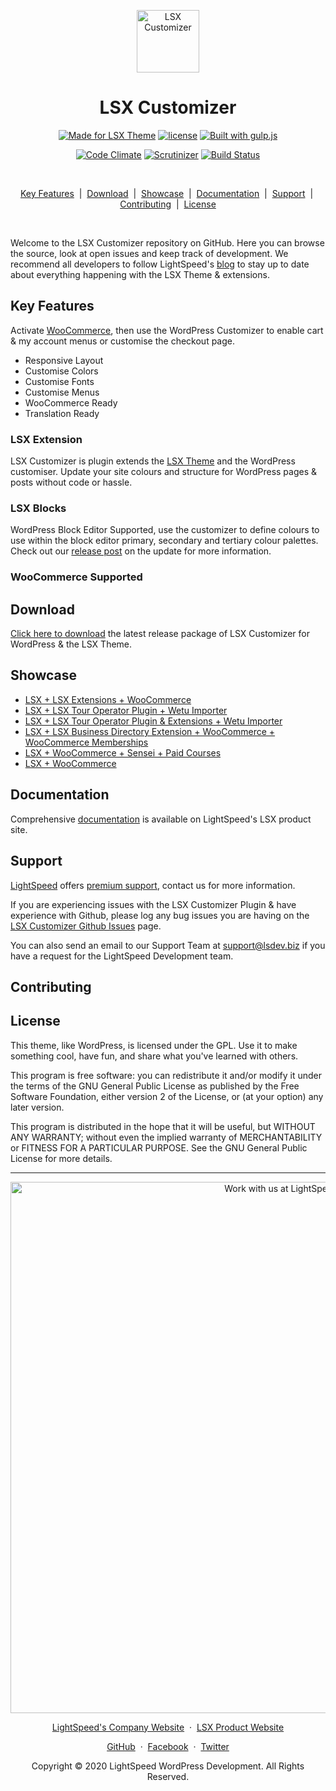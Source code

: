 <p align="center"><a target="_blank" href="https://www.lsdev.biz/lsx/extensions/site-customizer/"><img width="100px;" src="https://www.lsdev.biz/lsx/wp-content/uploads/2020/08/Extension_LSX_Customizer.svg" alt="LSX Customizer"></a>
</p>
<h1 align="center">LSX Customizer</h1>

<p align="center">
    <a href="https://www.lsdev.biz/lsx/"><img src="https://www.lsdev.biz/lsx/wp-content/uploads/2019/06/Designed-for-LSX-Theme-blue.png" alt="Made for LSX Theme"></a>
	  <a href="https://www.gnu.org/licenses/gpl-3.0.en.html"><img src="https://poser.pugx.org/woocommerce/woocommerce/license" alt="license"></a> 
    <a href="http://gulpjs.com/"><img src="https://img.shields.io/badge/built%20with-gulp.js-green.svg" alt="Built with gulp.js"></a> 
  </p>
<p align="center">
    <a href="https://codeclimate.com/github/lightspeeddevelopment/tour-operator/"><img src="https://codeclimate.com/github/lightspeeddevelopment/tour-operator/badges/gpa.svg" alt="Code Climate"></a>
    <a href="https://scrutinizer-ci.com/g/lightspeeddevelopment/lsx-customizer/?branch=master"><img src="https://scrutinizer-ci.com/g/lightspeeddevelopment/lsx-customizer/badges/quality-score.png?b=master" alt="Scrutinizer"></a>
    <a href="https://travis-ci.org/lightspeeddevelopment/lsx-customizer/"><img src="https://travis-ci.org/lightspeeddevelopment/lsx-customizer.svg?branch=master" alt="Build Status"></a>
</p>

<br>

<p align="center">
	<a href="#key-features">Key Features</a>
	&nbsp;|&nbsp;
	<a href="#download">Download</a>
	&nbsp;|&nbsp;
	<a href="#showcase">Showcase</a>
	&nbsp;|&nbsp;
  <a href="#documentation">Documentation</a>
	&nbsp;|&nbsp;
	<a href="#support">Support</a>
	&nbsp;|&nbsp;
  <a href="#contributing">Contributing</a>
	&nbsp;|&nbsp;
	<a href="#license">License</a>
</p>

<br>

Welcome to the LSX Customizer repository on GitHub. Here you can browse the source, look at open issues and keep track of development. We recommend all developers to follow LightSpeed's [blog](https://www.lsdev.biz/tag/release-posts/) to stay up to date about everything happening with the LSX Theme & extensions.

## Key Features

Activate [WooCommerce](https://woocommerce.com/), then use the WordPress Customizer to enable cart & my account menus or customise the checkout page.

* Responsive Layout
* Customise Colors
* Customise Fonts
* Customise Menus
* WooCommerce Ready 
* Translation Ready

### LSX Extension

LSX Customizer is plugin extends the [LSX Theme](https://lsdev.biz/lsx/) and the WordPress customiser. Update your site colours and structure for WordPress pages & posts without code or hassle.

### LSX Blocks

WordPress Block Editor Supported, use the customizer to define colours to use within the block editor primary, secondary and tertiary colour palettes. Check out our [release post](https://www.lsdev.biz/lsx-blocks-available-on-wordpress-org/) on the update for more information.

### WooCommerce Supported



## Download

[Click here to download](https://downloads.wordpress.org/plugins/lsx-customizer.zip) the latest release package of LSX Customizer for WordPress & the LSX Theme.

## Showcase

* [LSX + LSX Extensions + WooCommerce](https://lsx-demo.lsdev.biz/)
* [LSX + LSX Tour Operator Plugin + Wetu Importer](https://tour-operator-demo.lsdev.biz/)
* [LSX + LSX Tour Operator Plugin & Extensions + Wetu Importer](https://to-demo.lsdev.biz/)
* [LSX + LSX Business Directory Extension + WooCommerce + WooCommerce Memberships](https://lsx-business-directory.lsdev.biz/)
* [LSX + WooCommerce + Sensei + Paid Courses](https://lsx-sensei-demo.lsdev.biz/)
* [LSX + WooCommerce](https://lsx-woocommerce-demo.lsdev.biz/)

## Documentation 

Comprehensive [documentation](https://www.lsdev.biz/lsx/documentation/lsx-extensions/lsx-customiser/) is available on LightSpeed's LSX product site.

## Support

[LightSpeed](https://www.lsdev.biz/) offers [premium support](https://www.lsdev.biz/contact/), contact us for more information.

If you are experiencing issues with the LSX Customizer Plugin & have experience with Github, please log any bug issues you are having on the [LSX Customizer Github Issues](https://github.com/lightspeeddevelopment/lsx-customizer/issues/) page.

You can also send an email to our Support Team at [support@lsdev.biz](mailto:support@lsdev.biz) if you have a request for the LightSpeed Development team.

## Contributing




## License

This theme, like WordPress, is licensed under the GPL. Use it to make something cool, have fun, and share what you've learned with others.

This program is free software: you can redistribute it and/or modify it under the terms of the GNU General Public License as published by the Free Software Foundation, either version 2 of the License, or (at your option) any later version.

This program is distributed in the hope that it will be useful, but WITHOUT ANY WARRANTY; without even the implied warranty of MERCHANTABILITY or FITNESS FOR A PARTICULAR PURPOSE. See the GNU General Public License for more details.


---
<p align="center">
  <a href="https://www.lsdev.biz/contact/"><img src="https://www.lsdev.biz/wp-content/uploads/2020/02/work-with-lightspeed.png" width="850" alt="Work with us at LightSpeed"></a>
</p>
<p align="center">
  <a href="https://www.lsdev.biz">LightSpeed's Company Website</a> &nbsp;&middot;&nbsp;
  <a href="https://www.lsdev.biz/lsx/">LSX Product Website</a>
</p>
<p align="center">
  <a href="https://github.com/lightspeeddevelopment">GitHub</a> &nbsp;&middot;&nbsp;
  <a href="https://facebook.com/lightspeedwordpressdevelopment">Facebook</a> &nbsp;&middot;&nbsp;
  <a href="https://twitter.com/lightspeedwp">Twitter</a>
</p>
<p align="center">
  Copyright © 2020 LightSpeed WordPress Development. All Rights Reserved.
</p>


